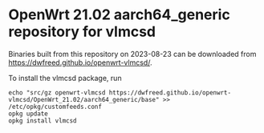 OpenWrt 21.02 aarch64_generic repository for vlmcsd
========

Binaries built from this repository on 2023-08-23 can be downloaded from <https://dwfreed.github.io/openwrt-vlmcsd/>.

To install the vlmcsd package, run

```
echo "src/gz openwrt-vlmcsd https://dwfreed.github.io/openwrt-vlmcsd/OpenWrt_21.02/aarch64_generic/base" >> /etc/opkg/customfeeds.conf
opkg update
opkg install vlmcsd
```
